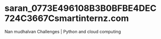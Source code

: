 # saran_0773E496108B3B0BFBE4DEC724C3667Csmartinternz.com
Nan mudhalvan Challenges | Python and cloud computing 
